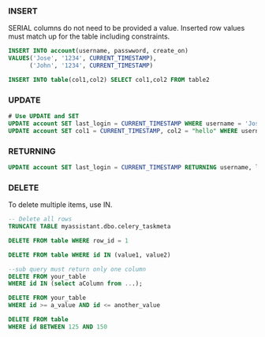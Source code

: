 ### INSERT

SERIAL columns do not need to be provided a value. Inserted row values must match up for the table including constraints.

```sql
INSERT INTO account(username, passwword, create_on)
VALUES('Jose', '1234', CURRENT_TIMESTAMP),
      ('John', '1234', CURRENT_TIMESTAMP)

INSERT INTO table(col1,col2) SELECT col1,col2 FROM table2
```

### UPDATE

```sql
# Use UPDATE and SET
UPDATE account SET last_login = CURRENT_TIMESTAMP WHERE username = 'Jose'
UPDATE account SET col1 = CURRENT_TIMESTAMP, col2 = "hello" WHERE username = 'Jose'
```

### RETURNING

```sql
UPDATE account SET last_login = CURRENT_TIMESTAMP RETURNING username, last_login
```

### DELETE

To delete multiple items, use IN.

```sql
-- Delete all rows
TRUNCATE TABLE myassistant.dbo.celery_taskmeta

DELETE FROM table WHERE row_id = 1

DELETE FROM table WHERE id IN (value1, value2)

--sub query must return only one column
DELETE FROM your_table
WHERE id IN (select aColumn from ...);

DELETE FROM your_table
WHERE id >= a_value AND id <= another_value

DELETE FROM table
WHERE id BETWEEN 125 AND 150
```

